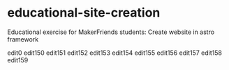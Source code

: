 # educational-site-creation
Educational exercise for MakerFriends students: Create website in astro framework

edit0
edit150
edit151
edit152
edit153
edit154
edit155
edit156
edit157
edit158
edit159

